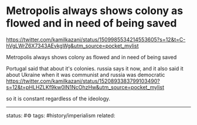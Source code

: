 # Metropolis always shows colony as flowed and in need of being saved
https://twitter.com/kamilkazani/status/1509985534214553605?s=12&t=C-hVgLWrZ6X7343AEvkgWg&utm_source=pocket_mylist

Metropolis always shows colony as flowed and in need of being saved

Portugal said that about it's colonies. 
russia says it now, and it also said it about Ukraine when it was communist and russia was democratic
https://twitter.com/kamilkazani/status/1520893383799103490?s=12&t=pHLHZLKf9kw0lN1NcOhzHw&utm_source=pocket_mylist

so it is constant regardless of the ideology.

---
status: #⚙️ 
tags: #history/imperialism 
related: 